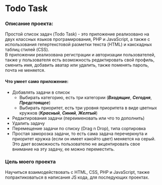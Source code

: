 # Todo Task

### Описание проекта:

Простой список задач (Todo Task) - это приложение реализовано на двух классных языков програмирования, PHP и JavaScript,
а также с использования гепертекстовой разметки текста (HTML) и какскадных таблиц стилей (CSS).<br>
В приложении реализована регистрации и авторизации пользователей, также у пользователя есть возможность редактировать 
свой профиль, сменить имя, добавить аватар или удалить, также поменять пароль, почта не меняется.

#### Что умеет само приложение:
 - Добавлять задачи в список 
   - Выбирать категорию, есть три категории (***Входящие***, ***Сегодня***, ***Предстоящее***)  
   - Выбирать приоритет, есть три уровня приоритета в виде цветных кружков (***Красный***, ***Синий***, ***Желтый***) 
 - Редактирования задачи (переименовать или что то дополнить)
 - Удалить задачу
 - Перемещение задачи по списку (Drag n Drop), типа сортировка
 - Простая заморозка задачи, то есть сама задача перечеркнута и приоритет кружка (если он имеет какойто цвет) меняется
на серый. Это дает возможность пользователю не акцентировать свое внимание на эту задачу, ее можно переместить. 

### Цель моего проекта

Научиться взаимодействовать с HTML, CSS, PHP и JavaScript, также попрактиковаться в написания JS кода, для последующих 
проектах.